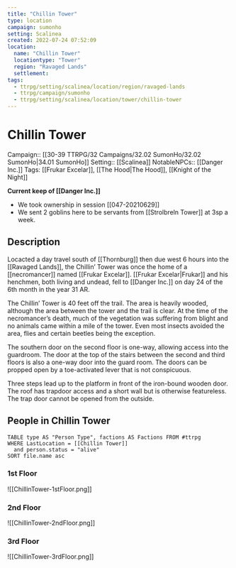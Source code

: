 ```yaml
---
title: "Chillin Tower"
type: location
campaign: sumonho
setting: Scalinea
created: 2022-07-24 07:52:09
location:
  name: "Chillin Tower"
  locationtype: "Tower"
  region: "Ravaged Lands"
  settlement: 
tags:
  - ttrpg/setting/scalinea/location/region/ravaged-lands
  - ttrpg/campaign/sumonho
  - ttrpg/setting/scalinea/location/tower/chillin-tower
---
```

# Chillin Tower

Campaign:: [[30-39 TTRPG/32 Campaigns/32.02 SumonHo/32.02 SumonHo|34.01 SumonHo]]
Setting:: [[Scalinea]]
NotableNPCs:: [[Danger Inc.]]
Tags: [[Frukar Excelar]], [[The Hood|The Hood]], [[Knight of the Night]]

**Current keep of [[Danger Inc.]]**
- We took ownership in session [[047-20210629]]
- We sent 2 goblins here to be servants from [[Strolbreln Tower]] at 3sp a week.

## Description
Locacted a day travel south of [[Thornburg]] then due west 6 hours into the [[Ravaged Lands]], the Chillin’ Tower was once the home of a [[necromancer]] named [[Frukar Excelar]]. [[Frukar Excelar|Frukar]] and his henchmen, both living and undead, fell to [[Danger Inc.]] on day 24 of the 6th month in the year 31 AR.

The Chillin’ Tower is 40 feet off the trail. The area is heavily wooded, although the area between the tower and the trail is clear. At the time of the necromancer’s death, much of the vegetation was suffering from blight and no animals came within a mile of the tower. Even most insects avoided the area, flies and certain beetles being the exception.

The southern door on the second floor is one-way, allowing access into the guardroom. The door at the top of the stairs between the second and third floors is also a one-way door into the guard room. The doors can be propped open by a toe-activated lever that is not conspicuous.

Three steps lead up to the platform in front of the iron-bound wooden door. The roof has trapdoor access and a short wall but is otherwise featureless. The trap door cannot be opened from the outside.



## People in Chillin Tower

```dataview
TABLE type AS "Person Type", factions AS Factions FROM #ttrpg 
WHERE LastLocation = [[Chillin Tower]]
  and person.status = "alive"
SORT file.name asc
```










### 1st Floor

![[ChillinTower-1stFloor.png]]


### 2nd Floor

![[ChillinTower-2ndFloor.png]]

### 3rd Floor

![[ChillinTower-3rdFloor.png]]




